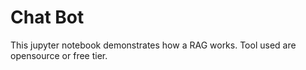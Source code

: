 # Chat Bot
This jupyter notebook demonstrates how a RAG works. Tool used are opensource or free tier.  
